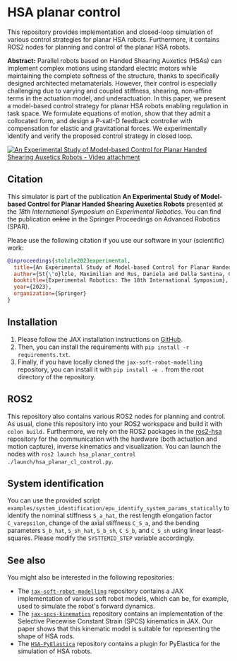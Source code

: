 # HSA planar control

This repository provides implementation and closed-loop simulation of various control strategies for planar HSA robots.
Furthermore, it contains ROS2 nodes for planning and control of the planar HSA robots.

**Abstract:**
Parallel robots based on Handed Shearing Auxetics (HSAs) can implement complex motions using standard electric motors while maintaining the complete softness of the structure, thanks to specifically designed architected metamaterials.
However, their control is especially challenging due to varying and coupled stiffness, shearing, non-affine terms in the actuation model, and underactuation. In this paper, we present a model-based control strategy for planar HSA robots enabling regulation in task space. 
We formulate equations of motion, show that they admit a collocated form, and design a P-satI-D feedback controller with compensation for elastic and gravitational forces. 
We experimentally identify and verify the proposed control strategy in closed loop.

[![An Experimental Study of Model-based Control for Planar Handed Shearing Auxetics Robots - Video attachment](https://img.youtube.com/vi/7PgKnE_MOsY/0.jpg)](https://www.youtube.com/watch?v=7PgKnE_MOsY)

## Citation

This simulator is part of the publication **An Experimental Study of Model-based Control
for Planar Handed Shearing Auxetics Robots** presented at the _18th International Symposium on Experimental Robotics_. 
You can find the publication ~~online~~ in the Springer Proceedings on Advanced Robotics (SPAR).

Please use the following citation if you use our software in your (scientific) work:

```bibtex
@inproceedings{stolzle2023experimental,
  title={An Experimental Study of Model-based Control for Planar Handed Shearing Auxetics Robots},
  author={St{\"o}lzle, Maximilian and Rus, Daniela and Della Santina, Cosimo},
  booktitle={Experimental Robotics: The 18th International Symposium},
  year={2023},
  organization={Springer}
}
```

## Installation

1. Please follow the JAX installation instructions on [GitHub](https://github.com/google/jax).
2. Then, you can install the requirements with `pip install -r requirements.txt`. 
3. Finally, if you have locally cloned the `jax-soft-robot-modelling` repository, you can install it with `pip install -e .` from the root directory of the repository.

## ROS2

This repository also contains various ROS2 nodes for planning and control. 
As usual, clone this repository into your ROS2 workspace and build it with `colon build.`
Furthermore, we rely on the ROS2 packages in the [ros2-hsa](https://github.com/tud-phi/ros2-hsa) repository for the communication with the hardware (both actuation and motion capture), inverse kinematics and visualization.
You can launch the nodes with `ros2 launch hsa_planar_control ./launch/hsa_planar_cl_control.py`.

## System identification

You can use the provided script `examples/system_identification/epu_identify_system_params_statically` to identify the nominal stiffness `S_a_hat`, the rest length elongation factor `C_varepsilon`, change of the axial stiffness `C_S_a`, and the bending parameters `S_b_hat`, `S_sh_hat`, `S_b_sh`, `C_S_b`, and `C_S_sh` using linear least-squares. Please modify the `SYSTTEMID_STEP` variable accordingly.

## See also

You might also be interested in the following repositories:
 - The [`jax-soft-robot-modelling`](https://github.com/tud-phi/jax-soft-robot-modelling) repository contains a JAX implementation 
 of various soft robot models, which can be, for example, used to simulate the robot's forward dynamics.
 - The [`jax-spcs-kinematics`](https://github.com/tud-phi/jax-spcs-kinematics) repository contains an implementation
 of the Selective Piecewise Constant Strain (SPCS) kinematics in JAX. Our paper shows that this kinematic 
model is suitable for representing the shape of HSA rods.
 - The [`HSA-PyElastica`](https://github.com/tud-phi/HSA-PyElastica) repository contains a plugin for PyElastica
for the simulation of HSA robots.

